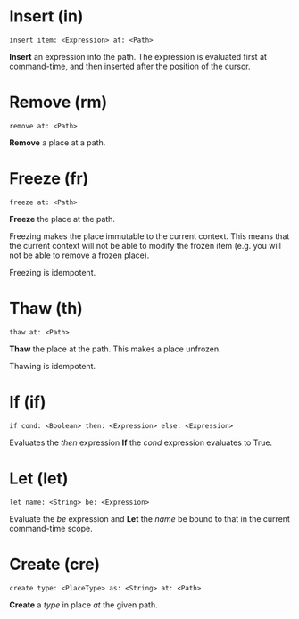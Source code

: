 # Insert (in)
```
insert item: <Expression> at: <Path>
```
**Insert** an expression into the path. The expression is evaluated first at
command-time, and then inserted after the position of the cursor.


# Remove (rm)
```
remove at: <Path>
```
**Remove** a place at a path.


# Freeze (fr)
```
freeze at: <Path>
```
**Freeze** the place at the path.

Freezing makes the place immutable to the current context. This means that the
current context will not be able to modify the frozen item (e.g. you will not
be able to remove a frozen place).

Freezing is idempotent.


# Thaw (th)
```
thaw at: <Path>
```
**Thaw** the place at the path. This makes a place unfrozen. 

Thawing is idempotent.


# If (if)
```
if cond: <Boolean> then: <Expression> else: <Expression>
```
Evaluates the *then* expression **If** the *cond* expression evaluates to True.

 
# Let (let)
```
let name: <String> be: <Expression>
```
Evaluate the *be* expression and **Let** the *name* be bound to that in the
 current command-time scope.
 
 
# Create (cre)
```
create type: <PlaceType> as: <String> at: <Path>
```
**Create** a *type* in place *at* the given path.

